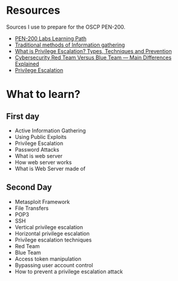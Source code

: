 # Resources
Sources I use to prepare for the OSCP PEN-200.
- [PEN-200 Labs Learning Path](https://help.offensive-security.com/hc/en-us/articles/360050473812-PEN-200-Labs-Learning-Path)
- [Traditional methods of Information gathering](https://www.javatpoint.com/traditional-methods-of-information-gathering)
- [What is Privilege Escalation? Types, Techniques and Prevention](https://securitytrails.com/blog/privilege-escalation)
- [Cybersecurity Red Team Versus Blue Team — Main Differences Explained](https://securitytrails.com/blog/cybersecurity-red-blue-team#what-is-a-blue-team)
- [Privilege Escalation](https://attack.mitre.org/tactics/TA0004/)

# What to learn?
## First day
- Active Information Gathering
- Using Public Exploits
- Privilege Escalation
- Password Attacks
- What is web server
- How web server works
- What is Web Server made of

## Second Day
- Metasploit Framework
- File Transfers
- POP3
- SSH
- Vertical privilege escalation
- Horizontal privilege escalation
- Privilege escalation techniques
- Red Team
- Blue Team
- Access token manipulation
- Bypassing user account control
- How to prevent a privilege escalation attack

